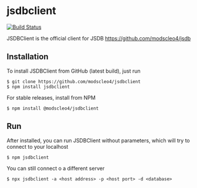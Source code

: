 # jsdbclient

[![Build Status](https://travis-ci.org/modscleo4/jsdbclient.svg?branch=master)](https://travis-ci.org/modscleo4/jsdbclient)

JSDBClient is the official client for JSDB
https://github.com/modscleo4/jsdb

## Installation
To install JSDBClient from GitHub (latest build), just run
```
$ git clone https://github.com/modscleo4/jsdbclient
$ npm install jsdbclient
```

For stable releases, install from NPM
```
$ npm install @modscleo4/jsdbclient
```

## Run
After installed, you can run JSDBClient without parameters, which will try to connect to your localhost
```
$ npm jsdbclient
```

You can still connect o a different server
```
$ npx jsdbclient -a <host address> -p <host port> -d <database>
```